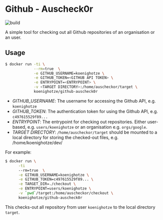 # Github - Auscheck0r

![build](https://github.com/koenighotze/github-aus-check0r/workflows/build/badge.svg?branch=main)


A simple tool for checking out all Github repositories of an organisation or an user.


## Usage

```bash
$ docker run -ti \
             --rm=true  \
             -e GITHUB_USERNAME=koenighotze \
             -e GITHUB_TOKEN=<GITHUB API TOKEN> \
             -e ENTRYPOINT=<ENTRYPOINT> \
             -v <TARGET DIRECTORY>:/home/auscheckor/target \
             koenighotze/github-auscheck0r
```

- *GITHUB_USERNAME*: The username for accessing the Github API, e.g. `koenighotze`
- *GITHUB_TOKEN*: The authentication token for using the Github API, e.g. `c497615529f89...`
- *ENTRYPOINT*: The entrypoint for checking out repositories. Either user-based, e.g. `users/koenighotze` or an organisation e.g. `orgs/google`.
- *TARGET DIRECTORY*: `/home/auscheckor/target` should be mounted to a local directory for storing the checked-out files, e.g. /home/koenighotze/dev/


For example:

```bash
$ docker run \
      -ti
      --rm=true  \
      -e GITHUB_USERNAME=koenighotze \
      -e GITHUB_TOKEN=c497615529f89... \
      -e TARGET_DIR=./checkout \
      -e ENTRYPOINT=users/koenighotze \
      -v `pwd`/target:/home/auscheckor/checkout \
      koenighotze/github-auscheck0r
```

This checks-out all repository from user `koenighotze` to the local directory `target`.

